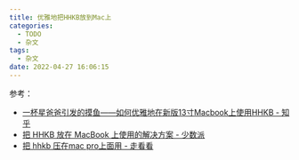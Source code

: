 ```yaml
---
title: 优雅地把HHKB放到Mac上
categories:
  - TODO 
  - 杂文 
tags:
  - 杂文 
date: 2022-04-27 16:06:15
---
```


参考：
- [一杯星爸爸引发的摸鱼——如何优雅地在新版13寸Macbook上使用HHKB - 知乎](https://zhuanlan.zhihu.com/p/380353759)
- [把 HHKB 放在 MacBook 上使用的解决方案 - 少数派](https://sspai.com/post/62533)
- [把 hhkb 压在mac pro上面用 - 走看看](http://t.zoukankan.com/mushishi-p-10720116.html)
